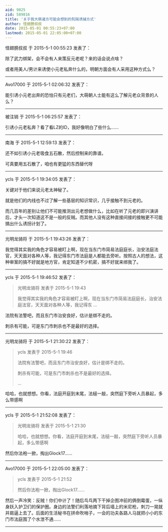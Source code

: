 ```yaml
---
aid: 9025
zid: 589816
title: '关于我大萌诸方可能会想到的髡贼诱捕方式'
author: 怪翅膀叔叔
date: 2015-05-01 00:55:23+07:00
lastmod: 2015-05-01 22:05:00+07:00
---
```


怪翅膀叔叔 于 2015-5-1 00:55:23 发表了：

除了武力绑架，会不会有人来策反元老呢？来的话会说点啥？

或者用美人/男计来诱使小元老私奔什么的，明朝方面会有人采用这种方式么？

---------

Avo17000 于 2015-5-1 02:06:32 发表了：

能引诱小元老出奔的恐怕只有元老们，大萌朝人士能有这么了解元老众背景的人么？

---------

被注销 于 2015-5-1 06:25:57 发表了：

引诱小元老私奔？看了看LZ的ID，我好像明白了些什么……

---------

南海 于 2015-5-1 12:59:13 发表了：

还不如引诱小元老吸食五石散，然后控制来的靠谱。

可真要用五石散了，咱也有更猛的东西替代呀

---------

ycls 于 2015-5-1 19:34:05 发表了：

关键对于他们来说元老太神秘了。

就是他们的内线也不过了解一些基层的知识常识，几乎接触不到元老的。

而几百年的差别让他们不可能推测出元老想做什么，比如在听了元老的即兴演讲后，才头一次知道这不是一般的反贼。而其他人没有这种直接间接的接触更不可能搞出什么诱拐计划了。

---------

光明龙骑将 于 2015-5-1 19:43:26 发表了：

我觉得其实我的角色才容易被盯上啊，现在当东门市简易法庭庭长，治安法庭法官，天天面对各种人等，我记得东门市法庭是人都能去旁听。按照古人的想法，这种审案的搞不好就是地方官，肯定知道不少机密，搞不好就来绑我了。

---------

ycls 于 2015-5-1 19:46:52 发表了：

> 光明龙骑将 发表于 2015-5-1 19:43
> 
> 我觉得其实我的角色才容易被盯上啊，现在当东门市简易法庭庭长，治安法庭法官，天天面对各种人等，我记得东 ...



法院有法警吧，而且东门市治安良好，估计是绑不走的。

刺杀有可能，可是东门市刺杀也不是最好的选择。

---------

光明龙骑将 于 2015-5-1 21:30:22 发表了：

> ycls 发表于 2015-5-1 19:46
> 
> 法院有法警吧，而且东门市治安良好，估计是绑不走的。
> 
> 刺杀有可能，可是东门市刺杀也不是最好的选择。
> 
> ...



哈哈，也就想想。你看，法庭开庭到末尾，法槌一敲，突然庭下旁听人员暴起，多么带感啊

---------

ycls 于 2015-5-1 21:52:08 发表了：

> 光明龙骑将 发表于 2015-5-1 21:30
> 
> 哈哈，也就想想。你看，法庭开庭到末尾，法槌一敲，突然庭下旁听人员暴起，多么带感啊



然后你法袍一掀，掏出Glock17……

---------

Avo17000 于 2015-5-1 22:05:00 发表了：

> ycls 发表于 2015-5-1 21:52
> 
> 然后你法袍一掀，掏出Glock17……



然后一声冷笑：反贼！你们中计了！随后乓乓两下干掉企图冲前的俩倒霉蛋，一纵身跃入护卫们的保护圈。身边的法警们利落地摘下背后墙上的米尼枪，刺刀一晃就并肩逼上去了。后面的生活秘书在拼命吹哨子，一会的功夫各路人马就把小小的东门市法庭围了个水泄不通……

---------

